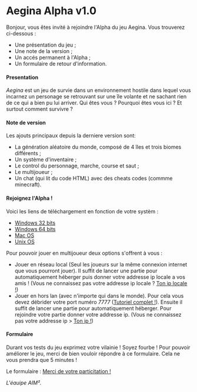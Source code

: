 # Aegina Alpha v1.0

Bonjour, vous êtes invité à rejoindre l'Alpha du jeu Aegina. Vous trouverez ci-dessous :

* Une présentation du jeu ;
* Une note de la version ;
* Un accés permanent à l'Alpha ;
* Un formulaire de retour d'information. 

#### Presentation

*Aegina* est un jeu de survie dans un environnement hostile dans lequel vous incarnez un personage se retrouvant sur une île volante et ne sachant rien de ce qui a bien pu lui arriver. Qui êtes vous ? Pourquoi êtes vous ici ? Et surtout comment survivre ?

#### Note de version

Les ajouts principaux depuis la derniere version sont:

* La génération aléatoire du monde, composé de 4 îles et trois biomes différents ;
* Un système d'inventaire ;
* Le control du personnage, marche, course et saut ;
* Le multijoueur ;
* Un chat (qui lit du code HTML) avec des cheats codes (commme minecraft).

#### Rejoignez l'Alpha ! 

Voici les liens de téléchargement en fonction de votre systèm :

  * [Windows 32 bits](https://www.dropbox.com/s/fz07brnm1aeoqzd/Aegina%20v1.0-alpha%20Windows%20x86.zip?dl=0)
  * [Windows 64 bits](https://www.dropbox.com/s/8bth22bn15a17yv/Aegina%20v1.0-alpha%20Windows%20x64.zip?dl=0)
  * [Mac OS](https://www.dropbox.com/s/xvzub90dbx9mnqq/Aegina%20v1.0-alpha%20Mac.zip?dl=0)
  * [Unix OS](https://www.dropbox.com/s/gopfk6e004f73mw/Aegina%20v1.0-alpha%20Linux.zip?dl=0)

Pour pouvoir jouer en multijoueur deux options s'offrent à vous :

* Jouer en réseau local (Seul les joueurs sur la même connexion internet que vous pourront jouer). Il suffit de lancer une partie pour automatiquement héberger puis donner votre addresse ip locale a vos amis ! (Vous ne connaissez pas votre addresse ip locale ? [Ton ip locale !](http://www.mon-ip.com/adresse-ip-locale.php))
* Jouer en hors lan (avec n'importe qui dans le monde). Pour cela vous devez débrider votre port numéro *7777* ([Tutoriel complet !](https://craym.eu/tutoriels/utilitaires/ouvrir_les_ports_de_sa_box.html)). Ensuite il suffit de lancer une partie pour automatiquement héberger. Pour rejoindre votre partie donner votre addresse ip. (Vous ne connaissez pas votre addresse ip > [Ton ip !](http://whatismyipaddress.com/fr/mon-ip))

#### Formulaire

Durant vos tests du jeu exprimez votre vilainie ! Soyez fourbe !
Pour pouvoir améliorer le jeu, merci de bien vouloir répondre à ce formulaire. Cela ne vous prendra que 5 minutes !

Le formulaire : [Merci de votre particitation !](https://docs.google.com/forms/d/1Oq0TMjaWIWbIhSqc6B1jFfrch2K2kU7ql6mxHOFKWYc/viewform)

*L'éauipe AIM².*
